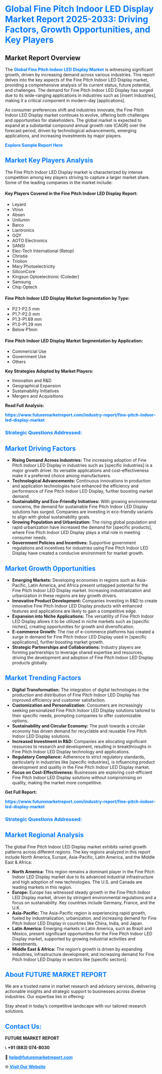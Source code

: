<h1 style="color: #007BFF;">Global Fine Pitch Indoor LED Display Market Report 2025-2033: Driving Factors, Growth Opportunities, and Key Players</h1>

<section id="overview">
<h2>Market Report Overview</h2>
<p>The <a href="https://www.futuremarketreport.com/industry-report/fine-pitch-indoor-led-display-market" style="color: #007BFF; text-decoration: none;"><strong>Global Fine Pitch Indoor LED Display Market</strong></a> is witnessing significant growth, driven by increasing demand across various industries. This report delves into the key aspects of the Fine Pitch Indoor LED Display market, providing a comprehensive analysis of its current status, future potential, and challenges. The demand for Fine Pitch Indoor LED Display has surged due to its wide-ranging applications in industries such as [insert industries], making it a critical component in modern-day [applications].</p>
<p>As consumer preferences shift and industries innovate, the Fine Pitch Indoor LED Display market continues to evolve, offering both challenges and opportunities for stakeholders. The global market is expected to expand at a substantial compound annual growth rate (CAGR) over the forecast period, driven by technological advancements, emerging applications, and increasing investments by major players.</p>
</section>

<section id="overview">
<p><a href="https://www.futuremarketreport.com/request-sample/reportId=75628" style="color: #007BFF; text-decoration: none;"><strong>Explore Sample Report Here</strong></a></p>
</section>

<section id="key-players">
<h2 style="color: #007BFF;">Market Key Players Analysis</h2>
<p>The Fine Pitch Indoor LED Display market is characterized by intense competition among key players striving to capture a larger market share. Some of the leading companies in the market include:</p>
<h4>Key Players Covered in the Fine Pitch Indoor LED Display Report:</h4>
<ul><li>Leyard</li><li>Vtron</li><li>Absen</li><li>Unilumin</li><li>Barco</li><li>Liantronics</li><li>GQY</li><li>AOTO Electronics</li><li>SANSI</li><li>Elec-Tech International (Retop)</li><li>Christie</li><li>Triolion</li><li>Mary Photoelectricity</li><li>SiliconCore</li><li>Kingsun Optoelectronic (Coleder)</li><li>Samsung</li><li>Chip Optech</li></ul>
<h4>Fine Pitch Indoor LED Display Market Segmentation by Type:</h4>
<ul><li>P2.1-P2.5 mm</li><li>P1.7-P2.0 mm</li><li>P1.3-P1.69 mm</li><li>P1.0-P1.29 mm</li><li>Below P1mm</li></ul>

<h4>Fine Pitch Indoor LED Display Market Segmentation by Application:</h4>
<ul><li>Commericial Use</li><li>Government Use</li><li>Others</li></ul>
<p><strong>Key Strategies Adopted by Market Players:</strong></p>
<ul>
<li>Innovation and R&D</li>
<li>Geographical Expansion</li>
<li>Sustainability Initiatives</li>
<li>Mergers and Acquisitions</li>
</ul>
</section>

<section>
<p><strong>Read Full Analysis: </strong></p><a href="https://www.futuremarketreport.com/industry-report/fine-pitch-indoor-led-display-market" style="color: #007BFF; text-decoration: none;"><strong>https://www.futuremarketreport.com/industry-report/fine-pitch-indoor-led-display-market</strong></a>
<h3 style="color: #007BFF;">Strategic Questions Addressed:</h3>
</section>

<section id="driving-factors">
<h2 style="color: #007BFF;">Market Driving Factors</h2>
<ul>
<li><strong>Rising Demand Across Industries:</strong> The increasing adoption of Fine Pitch Indoor LED Display in industries such as [specific industries] is a major growth driver. Its versatile applications and cost-effectiveness make it a preferred choice among manufacturers.</li>
<li><strong>Technological Advancements:</strong> Continuous innovations in production and application technologies have enhanced the efficiency and performance of Fine Pitch Indoor LED Display, further boosting market demand.</li>
<li><strong>Sustainability and Eco-Friendly Initiatives:</strong> With growing environmental concerns, the demand for sustainable Fine Pitch Indoor LED Display solutions has surged. Companies are investing in eco-friendly variants to align with global sustainability goals.</li>
<li><strong>Growing Population and Urbanization:</strong> The rising global population and rapid urbanization have increased the demand for [specific products], where Fine Pitch Indoor LED Display plays a vital role in meeting consumer needs.</li>
<li><strong>Government Policies and Incentives:</strong> Supportive government regulations and incentives for industries using Fine Pitch Indoor LED Display have created a conducive environment for market growth.</li>
</ul>
</section>

<section id="growth-opportunities">
<h2 style="color: #007BFF;">Market Growth Opportunities</h2>
<ul>
<li><strong>Emerging Markets:</strong> Developing economies in regions such as Asia-Pacific, Latin America, and Africa present untapped potential for the Fine Pitch Indoor LED Display market. Increasing industrialization and urbanization in these regions are key growth drivers.</li>
<li><strong>Innovative Product Development:</strong> Companies investing in R&D to create innovative Fine Pitch Indoor LED Display products with enhanced features and applications are likely to gain a competitive edge.</li>
<li><strong>Expansion into Niche Applications:</strong> The versatility of Fine Pitch Indoor LED Display allows it to be utilized in niche markets such as [specific niches], creating opportunities for growth and diversification.</li>
<li><strong>E-commerce Growth:</strong> The rise of e-commerce platforms has created a surge in demand for Fine Pitch Indoor LED Display used in [specific applications], further boosting market growth.</li>
<li><strong>Strategic Partnerships and Collaborations:</strong> Industry players are forming partnerships to leverage shared expertise and resources, driving the development and adoption of Fine Pitch Indoor LED Display products globally.</li>
</ul>
</section>

<section id="trending-factors">
<h2 style="color: #007BFF;">Market Trending Factors</h2>
<ul>
<li><strong>Digital Transformation:</strong> The integration of digital technologies in the production and distribution of Fine Pitch Indoor LED Display has improved efficiency and customer satisfaction.</li>
<li><strong>Customization and Personalization:</strong> Consumers are increasingly seeking personalized Fine Pitch Indoor LED Display solutions tailored to their specific needs, prompting companies to offer customizable options.</li>
<li><strong>Sustainability and Circular Economy:</strong> The push towards a circular economy has driven demand for recyclable and reusable Fine Pitch Indoor LED Display solutions.</li>
<li><strong>Increased Investment in R&D:</strong> Companies are allocating significant resources to research and development, resulting in breakthroughs in Fine Pitch Indoor LED Display technology and applications.</li>
<li><strong>Regulatory Compliance:</strong> Adherence to strict regulatory standards, particularly in industries like [specific industries], is influencing product development and quality in the Fine Pitch Indoor LED Display market.</li>
<li><strong>Focus on Cost-Effectiveness:</strong> Businesses are exploring cost-efficient Fine Pitch Indoor LED Display solutions without compromising on quality, making the market more competitive.</li>
</ul>
</section>

<section>
<p><strong>Get Full Report: </strong></p><a href="https://www.futuremarketreport.com/industry-report/fine-pitch-indoor-led-display-market" style="color: #007BFF; text-decoration: none;"><strong>https://www.futuremarketreport.com/industry-report/fine-pitch-indoor-led-display-market</strong></a>
<h3 style="color: #007BFF;">Strategic Questions Addressed:</h3>
</section>


<section id="regional-analysis">
<h2 style="color: #007BFF;">Market Regional Analysis</h2>
<p>The global Fine Pitch Indoor LED Display market exhibits varied growth patterns across different regions. The key regions analyzed in this report include North America, Europe, Asia-Pacific, Latin America, and the Middle East & Africa:</p>
<ul>
<li><strong>North America:</strong> This region remains a dominant player in the Fine Pitch Indoor LED Display market due to its advanced industrial infrastructure and high adoption of new technologies. The U.S. and Canada are leading markets in this region.</li>
<li><strong>Europe:</strong> Europe has witnessed steady growth in the Fine Pitch Indoor LED Display market, driven by stringent environmental regulations and a focus on sustainability. Key countries include Germany, France, and the U.K.</li>
<li><strong>Asia-Pacific:</strong> The Asia-Pacific region is experiencing rapid growth, fueled by industrialization, urbanization, and increasing demand for Fine Pitch Indoor LED Display in countries like China, India, and Japan.</li>
<li><strong>Latin America:</strong> Emerging markets in Latin America, such as Brazil and Mexico, present significant opportunities for the Fine Pitch Indoor LED Display market, supported by growing industrial activities and investments.</li>
<li><strong>Middle East & Africa:</strong> The region’s growth is driven by expanding industries, infrastructure development, and increasing demand for Fine Pitch Indoor LED Display in sectors like [specific sectors].</li>
</ul>
</section>

<footer>
<h2 style="color: #007BFF;">About FUTURE MARKET REPORT</h2>
<p>We are a trusted name in market research and advisory services, delivering actionable insights and strategic support to businesses across diverse industries. Our expertise lies in offering:</p>

<p>Stay ahead in today’s competitive landscape with our tailored research solutions.</p>

<h2 style="color: #007BFF;">Contact Us:</h2>
<p><strong>FUTURE MARKET REPORT</strong></p>
<p>📞 <strong>+91 (883) 074-8030</strong></p>
<p>📧 <strong><a href="mailto:help@futuremarketreport.com" style="color: #007BFF;">help@futuremarketreport.com</a></strong></p>
<p>🌐 <strong><a href="https://www.futuremarketreport.com/" style="color: #007BFF;">Visit Our Website</a></strong></p>
</footer>
